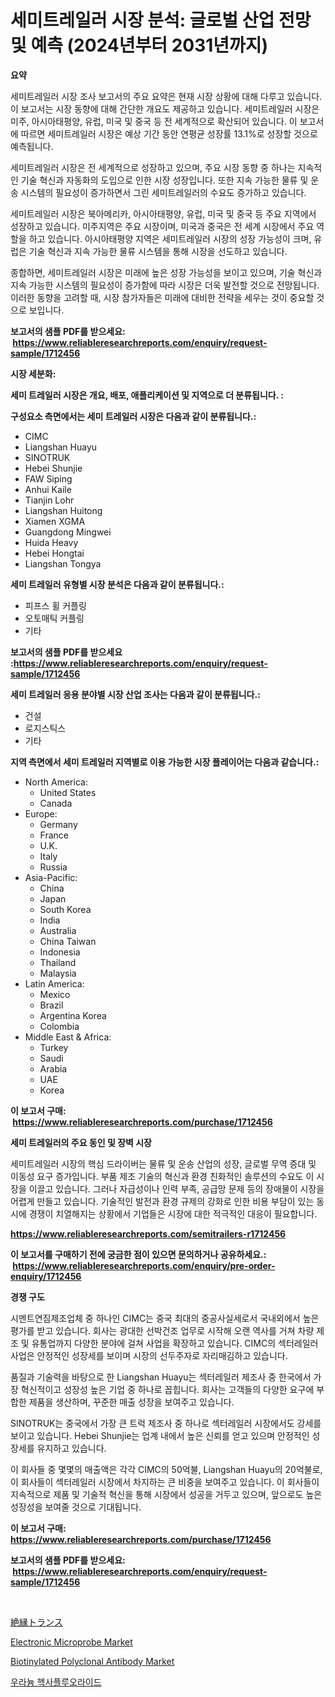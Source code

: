 <p><h1>세미트레일러 시장 분석: 글로벌 산업 전망 및 예측 (2024년부터 2031년까지)</h1></p><p><strong>요약</strong></p>
<p><p>세미트레일러 시장 조사 보고서의 주요 요약은 현재 시장 상황에 대해 다루고 있습니다. 이 보고서는 시장 동향에 대해 간단한 개요도 제공하고 있습니다. 세미트레일러 시장은 미주, 아시아태평양, 유럽, 미국 및 중국 등 전 세계적으로 확산되어 있습니다. 이 보고서에 따르면 세미트레일러 시장은 예상 기간 동안 연평균 성장률 13.1%로 성장할 것으로 예측됩니다.</p><p>세미트레일러 시장은 전 세계적으로 성장하고 있으며, 주요 시장 동향 중 하나는 지속적인 기술 혁신과 자동화의 도입으로 인한 시장 성장입니다. 또한 지속 가능한 물류 및 운송 시스템의 필요성이 증가하면서 그린 세미트레일러의 수요도 증가하고 있습니다.</p><p>세미트레일러 시장은 북아메리카, 아시아태평양, 유럽, 미국 및 중국 등 주요 지역에서 성장하고 있습니다. 미주지역은 주요 시장이며, 미국과 중국은 전 세계 시장에서 주요 역할을 하고 있습니다. 아시아태평양 지역은 세미트레일러 시장의 성장 가능성이 크며, 유럽은 기술 혁신과 지속 가능한 물류 시스템을 통해 시장을 선도하고 있습니다.</p><p>종합하면, 세미트레일러 시장은 미래에 높은 성장 가능성을 보이고 있으며, 기술 혁신과 지속 가능한 시스템의 필요성이 증가함에 따라 시장은 더욱 발전할 것으로 전망됩니다. 이러한 동향을 고려할 때, 시장 참가자들은 미래에 대비한 전략을 세우는 것이 중요할 것으로 보입니다.</p></p>
<p><strong>보고서의 샘플 PDF를 받으세요: &nbsp;<a href="https://www.reliableresearchreports.com/enquiry/request-sample/1712456">https://www.reliableresearchreports.com/enquiry/request-sample/1712456</a></strong></p>
<p><strong>시장 세분화:</strong></p>
<p><strong> 세미 트레일러 시장은 개요, 배포, 애플리케이션 및 지역으로 더 분류됩니다. :</strong></p>
<p><strong>구성요소 측면에서는 세미 트레일러 시장은 다음과 같이 분류됩니다.:</strong></p>
<p><ul><li>CIMC</li><li>Liangshan Huayu</li><li>SINOTRUK</li><li>Hebei Shunjie</li><li>FAW Siping</li><li>Anhui Kaile</li><li>Tianjin Lohr</li><li>Liangshan Huitong</li><li>Xiamen XGMA</li><li>Guangdong Mingwei</li><li>Huida Heavy</li><li>Hebei Hongtai</li><li>Liangshan Tongya</li></ul></p>
<p><strong> 세미 트레일러 유형별 시장 분석은 다음과 같이 분류됩니다.:</strong></p>
<p><ul><li>피프스 휠 커플링</li><li>오토매틱 커플링</li><li>기타</li></ul></p>
<p><strong>보고서의 샘플 PDF를 받으세요 :<a href="https://www.reliableresearchreports.com/enquiry/request-sample/1712456">https://www.reliableresearchreports.com/enquiry/request-sample/1712456</a></strong></p>
<p><strong> 세미 트레일러 응용 분야별 시장 산업 조사는 다음과 같이 분류됩니다.:</strong></p>
<p><ul><li>건설</li><li>로지스틱스</li><li>기타</li></ul></p>
<p><strong>지역 측면에서 세미 트레일러 지역별로 이용 가능한 시장 플레이어는 다음과 같습니다.:</strong></p>
<p><ul>
    <li>
        North America:
        <ul>
            <li>United States</li>
            <li>Canada</li>
        </ul>
    </li>
    <li>
        Europe:
        <ul>
            <li>Germany</li>
            <li>France</li>
            <li>U.K.</li>
            <li>Italy</li>
            <li>Russia</li>
        </ul>
    </li>
    <li>
        Asia-Pacific:
        <ul>
            <li>China</li>
            <li>Japan</li>
            <li>South Korea</li>
            <li>India</li>
            <li>Australia</li>
            <li>China Taiwan</li>
            <li>Indonesia</li>
            <li>Thailand</li>
            <li>Malaysia</li>
        </ul>
    </li>
    <li>
        Latin America:
        <ul>
            <li>Mexico</li>
            <li>Brazil</li>
            <li>Argentina Korea</li>
            <li>Colombia</li>
        </ul>
    </li>
    <li>
        Middle East & Africa:
        <ul>
            <li>Turkey</li>
            <li>Saudi</li>
            <li>Arabia</li>
            <li>UAE</li>
            <li>Korea</li>
        </ul>
    </li>
    </ul></p>
<p><strong>이 보고서 구매: &nbsp;<a href="https://www.reliableresearchreports.com/purchase/1712456">https://www.reliableresearchreports.com/purchase/1712456</a></strong></p>
<p><strong>세미 트레일러의 주요 동인 및 장벽 시장</strong></p>
<p><p>세미트레일러 시장의 핵심 드라이버는 물류 및 운송 산업의 성장, 글로벌 무역 증대 및 이동성 요구 증가입니다. 부품 제조 기술의 혁신과 환경 친화적인 솔루션의 수요도 이 시장을 이끌고 있습니다. 그러나 자급성이나 인력 부족, 공급망 문제 등의 장애물이 시장을 어렵게 만들고 있습니다. 기술적인 발전과 환경 규제의 강화로 인한 비용 부담이 있는 동시에 경쟁이 치열해지는 상황에서 기업들은 시장에 대한 적극적인 대응이 필요합니다.</p></p>
<p><strong><a href="https://www.reliableresearchreports.com/semitrailers-r1712456">https://www.reliableresearchreports.com/semitrailers-r1712456</a></strong></p>
<p><strong>이 보고서를 구매하기 전에 궁금한 점이 있으면 문의하거나 공유하세요.: &nbsp;<a href="https://www.reliableresearchreports.com/enquiry/pre-order-enquiry/1712456">https://www.reliableresearchreports.com/enquiry/pre-order-enquiry/1712456</a></strong></p>
<p><strong>경쟁 구도</strong></p>
<p><p>시멘트연짐제조업체 중 하나인 CIMC는 중국 최대의 중공사실세로서 국내외에서 높은 평가를 받고 있습니다. 회사는 광대한 선박건조 업무로 시작해 오랜 역사를 거쳐 차량 제조 및 유통업까지 다양한 분야에 걸쳐 사업을 확장하고 있습니다. CIMC의 섹터레일러 사업은 안정적인 성장세를 보이며 시장의 선두주자로 자리매김하고 있습니다. </p><p>품질과 기술력을 바탕으로 한 Liangshan Huayu는 섹터레일러 제조사 중 한국에서 가장 혁신적이고 성장성 높은 기업 중 하나로 꼽힙니다. 회사는 고객들의 다양한 요구에 부합한 제품을 생산하며, 꾸준한 매출 성장을 보여주고 있습니다. </p><p>SINOTRUK는 중국에서 가장 큰 트럭 제조사 중 하나로 섹터레일러 시장에서도 강세를 보이고 있습니다. Hebei Shunjie는 업계 내에서 높은 신뢰를 얻고 있으며 안정적인 성장세를 유지하고 있습니다. </p><p>이 회사들 중 몇몇의 매출액은 각각 CIMC의 50억불, Liangshan Huayu의 20억불로, 이 회사들이 섹터레일러 시장에서 차지하는 큰 비중을 보여주고 있습니다. 이 회사들이 지속적으로 제품 및 기술적 혁신을 통해 시장에서 성공을 거두고 있으며, 앞으로도 높은 성장성을 보여줄 것으로 기대됩니다.</p></p>
<p><strong>이 보고서 구매: &nbsp; <a href="https://www.reliableresearchreports.com/purchase/1712456">https://www.reliableresearchreports.com/purchase/1712456</a></strong></p>
<p><strong>보고서의 샘플 PDF를 받으세요: &nbsp;<a href="https://www.reliableresearchreports.com/enquiry/request-sample/1712456">https://www.reliableresearchreports.com/enquiry/request-sample/1712456</a></strong><strong></strong></p>
<p>&nbsp;</p>
<p><p><a href="https://medium.com/@jerrycurtis23/%E3%82%A2%E3%82%A4%E3%82%BD%E3%83%AC%E3%83%BC%E3%82%B7%E3%83%A7%E3%83%B3-%E3%83%88%E3%83%A9%E3%83%B3%E3%82%B9%E3%83%95%E3%82%A9%E3%83%BC%E3%83%9E%E3%83%BC%E5%B8%82%E5%A0%B4-%E5%B8%82%E5%A0%B4%E3%82%B7%E3%82%A7%E3%82%A2-%E5%B8%82%E5%A0%B4%E5%8B%95%E5%90%91-%E3%81%8A%E3%82%88%E3%81%B3%E5%B0%86%E6%9D%A5%E3%81%AE%E6%88%90%E9%95%B7%E3%81%AE%E6%8E%A2%E6%B1%82-bfe7b9bd6c22">絶縁トランス</a></p><p><a href="https://www.linkedin.com/pulse/electronic-microprobe-market-trends-analysis-forecasted-period-2bovc?trackingId=R57HCgx4qs%2BsWAIrf89q7g%3D%3D">Electronic Microprobe Market</a></p><p><a href="https://www.linkedin.com/pulse/biotinylated-polyclonal-antibody-market-insight-trends-qwjvc?trackingId=tf3VG%2FzRPuXvJgoSum9TQQ%3D%3D">Biotinylated Polyclonal Antibody Market</a></p><p><a href="https://medium.com/@kathyorton6556/%EC%9A%B0%EB%9D%BC%EB%8A%84-%ED%97%A5%EC%82%AC%ED%94%8C%EB%A3%A8%EC%98%A4%EB%9D%BC%EC%9D%B4%EB%93%9C-%EC%8B%9C%EC%9E%A5-%EC%A1%B0%EC%82%AC-%EB%B3%B4%EA%B3%A0%EC%84%9C-2024%EB%85%84%EB%B6%80%ED%84%B0-2031%EB%85%84%EA%B9%8C%EC%A7%80%EC%9D%98-%EC%97%AD%EC%82%AC%EC%99%80-%EC%98%88%EC%B8%A1-281f8e0eefb1">우라늄 헥사플루오라이드</a></p></p>